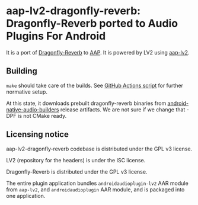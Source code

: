 # aap-lv2-dragonfly-reverb: Dragonfly-Reverb ported to Audio Plugins For Android

It is a port of [Dragonfly-Reverb](https://github.com/michaelwillis/dragonfly-reverb) to [AAP](https://github.com/atsushieno/aap-core/). It is powered by LV2 using [aap-lv2](https://github.com/atsushieno/aap-lv2/).

## Building

`make` should take care of the builds. See [GitHub Actions script](.github/workflows/actions.yml) for further normative setup.

At this state, it downloads prebuilt dragonfly-reverb binaries from [android-native-audio-builders](https://github.com/atsushieno/android-native-audio-builders) release artifacts. We are not sure if we change that - DPF is not CMake ready.


## Licensing notice

aap-lv2-dragonfly-reverb codebase is distributed under the GPL v3 license.

LV2 (repository for the headers) is under the ISC license.

Dragonfly-Reverb is distributed under the GPL v3 license.

The entire plugin application bundles `androidaudioplugin-lv2` AAR module from `aap-lv2`, and `androidaudioplugin` AAR module, and is packaged into one application.
